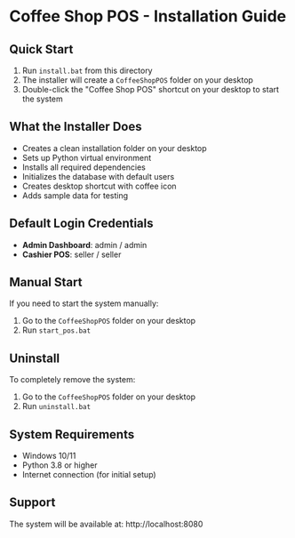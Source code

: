 # Coffee Shop POS - Installation Guide

## Quick Start
1. Run `install.bat` from this directory
2. The installer will create a `CoffeeShopPOS` folder on your desktop
3. Double-click the "Coffee Shop POS" shortcut on your desktop to start the system

## What the Installer Does
- Creates a clean installation folder on your desktop
- Sets up Python virtual environment
- Installs all required dependencies
- Initializes the database with default users
- Creates desktop shortcut with coffee icon
- Adds sample data for testing

## Default Login Credentials
- **Admin Dashboard**: admin / admin
- **Cashier POS**: seller / seller

## Manual Start
If you need to start the system manually:
1. Go to the `CoffeeShopPOS` folder on your desktop
2. Run `start_pos.bat`

## Uninstall
To completely remove the system:
1. Go to the `CoffeeShopPOS` folder on your desktop
2. Run `uninstall.bat`

## System Requirements
- Windows 10/11
- Python 3.8 or higher
- Internet connection (for initial setup)

## Support
The system will be available at: http://localhost:8080
